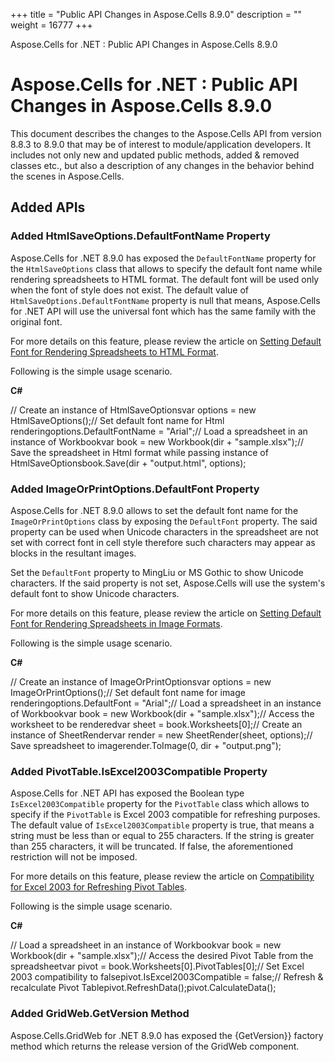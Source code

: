 +++
title = "Public API Changes in Aspose.Cells 8.9.0" 
description = "" 
weight = 16777 
+++

Aspose.Cells for .NET : Public API Changes in Aspose.Cells 8.9.0  

# Aspose.Cells for .NET : Public API Changes in Aspose.Cells 8.9.0


This document describes the changes to the Aspose.Cells API from version 8.8.3 to 8.9.0 that may be of interest to module/application developers. It includes not only new and updated public methods, added & removed classes etc., but also a description of any changes in the behavior behind the scenes in Aspose.Cells.

## Added APIs

### Added HtmlSaveOptions.DefaultFontName Property

Aspose.Cells for .NET 8.9.0 has exposed the `DefaultFontName` property for the `HtmlSaveOptions` class that allows to specify the default font name while rendering spreadsheets to HTML format. The default font will be used only when the font of style does not exist. The default value of `HtmlSaveOptions.DefaultFontName` property is null that means, Aspose.Cells for .NET API will use the universal font which has the same family with the original font.

For more details on this feature, please review the article on [Setting Default Font for Rendering Spreadsheets to HTML Format](http://www.aspose.com/docs/display/cellsnet/Set+Default+Font+while+rendering+spreadsheet+to+HTML).

Following is the simple usage scenario.

**C#**

// Create an instance of HtmlSaveOptionsvar options = new HtmlSaveOptions();// Set default font name for Html renderingoptions.DefaultFontName = "Arial";// Load a spreadsheet in an instance of Workbookvar book = new Workbook(dir + "sample.xlsx");// Save the spreadsheet in Html format while passing instance of HtmlSaveOptionsbook.Save(dir + "output.html", options);

### Added ImageOrPrintOptions.DefaultFont Property

Aspose.Cells for .NET 8.9.0 allows to set the default font name for the `ImageOrPrintOptions` class by exposing the `DefaultFont` property. The said property can be used when Unicode characters in the spreadsheet are not set with correct font in cell style therefore such characters may appear as blocks in the resultant images.

Set the `DefaultFont` property to MingLiu or MS Gothic to show Unicode characters. If the said property is not set, Aspose.Cells will use the system's default font to show Unicode characters.

For more details on this feature, please review the article on [Setting Default Font for Rendering Spreadsheets in Image Formats](http://www.aspose.com/docs/display/cellsnet/Set+Default+Font+while+rendering+spreadsheet+to+images).

Following is the simple usage scenario.

**C#**

// Create an instance of ImageOrPrintOptionsvar options = new ImageOrPrintOptions();// Set default font name for image renderingoptions.DefaultFont = "Arial";// Load a spreadsheet in an instance of Workbookvar book = new Workbook(dir + "sample.xlsx");// Access the worksheet to be renderedvar sheet = book.Worksheets\[0\];// Create an instance of SheetRendervar render = new SheetRender(sheet, options);// Save spreadsheet to imagerender.ToImage(0, dir + "output.png");

### Added PivotTable.IsExcel2003Compatible Property

Aspose.Cells for .NET API has exposed the Boolean type `IsExcel2003Compatible` property for the `PivotTable` class which allows to specify if the `PivotTable` is Excel 2003 compatible for refreshing purposes. The default value of `IsExcel2003Compatible` property is true, that means a string must be less than or equal to 255 characters. If the string is greater than 255 characters, it will be truncated. If false, the aforementioned restriction will not be imposed.

For more details on this feature, please review the article on [Compatibility for Excel 2003 for Refreshing Pivot Tables](http://www.aspose.com/docs/display/cellsnet/Specify+whether+the+PivotTable+is+compatible+for+Excel2003+while+refreshing+PivotTable).

Following is the simple usage scenario.

**C#**

// Load a spreadsheet in an instance of Workbookvar book = new Workbook(dir + "sample.xlsx");// Access the desired Pivot Table from the spreadsheetvar pivot = book.Worksheets\[0\].PivotTables\[0\];// Set Excel 2003 compatibility to falsepivot.IsExcel2003Compatible = false;// Refresh & recalculate Pivot Tablepivot.RefreshData();pivot.CalculateData();

### Added GridWeb.GetVersion Method

Aspose.Cells.GridWeb for .NET 8.9.0 has exposed the {GetVersion}} factory method which returns the release version of the GridWeb component.

